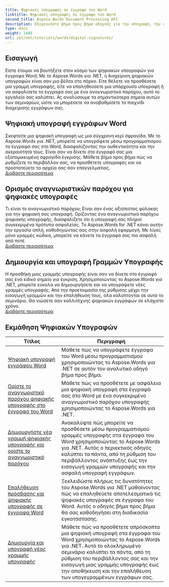 ```yaml
---
title: Ψηφιακές υπογραφές σε έγγραφα του Word
linktitle: Ψηφιακές υπογραφές σε έγγραφα του Word
second_title: Aspose.Words Document Processing API
description: Εξερευνήστε βήμα προς βήμα οδηγούς για την υπογραφή, την επαλήθευση και τη διαχείριση ψηφιακών υπογραφών σε έγγραφα του Word χρησιμοποιώντας το Aspose.Words για .NET.
type: docs
weight: 1440
url: /el/net/tutorials/words/digital-signatures/
---
```

## Εισαγωγή

Είστε έτοιμοι να βουτήξετε στον κόσμο των ψηφιακών υπογραφών για έγγραφα Word; Με το Aspose.Words για .NET, η διαχείριση ψηφιακών υπογραφών είναι σαν μια βόλτα στο πάρκο. Είτε θέλετε να προσθέσετε μια γραμμή υπογραφής, είτε να επαληθεύσετε μια υπάρχουσα υπογραφή ή να ασφαλίσετε τα έγγραφά σας με ένα αναγνωριστικό παρόχου, αυτό το εργαλείο σας καλύπτει. Ας αναλύσουμε τα σημαντικότερα σημεία αυτών των σεμιναρίων, ώστε να μπορέσετε να αναβαθμίσετε το παιχνίδι διαχείρισης εγγράφων σας.

## Ψηφιακή υπογραφή εγγράφων Word  

Σκεφτείτε μια ψηφιακή υπογραφή ως μια σύγχρονη κερί σφραγίδα. Με το Aspose.Words για .NET, μπορείτε να υπογράψετε μέσω προγραμματισμού τα έγγραφά σας στο Word, διασφαλίζοντας την αυθεντικότητα και την ακεραιότητά τους. Είναι σαν να δίνετε στο έγγραφό σας μια εξατομικευμένη σφραγίδα έγκρισης. Μάθετε βήμα προς βήμα πώς να ρυθμίζετε το περιβάλλον σας, να προσθέτετε υπογραφές και να προστατεύετε τα αρχεία σας σαν επαγγελματίας.  
[Διαβάστε περισσότερα](./digitally-signing-word-document/)  

## Ορισμός αναγνωριστικών παρόχου για ψηφιακές υπογραφές  

Τι είναι το αναγνωριστικό παρόχου; Είναι σαν ένας αξιόπιστος φύλακας για την ψηφιακή σας υπογραφή. Ορίζοντας ένα αναγνωριστικό παρόχου ψηφιακής υπογραφής, διασφαλίζετε ότι η υπογραφή σας πληροί συγκεκριμένα πρότυπα ασφαλείας. Το Aspose.Words for .NET κάνει αυτήν την εργασία απλή, καθοδηγώντας σας στην ασφαλή εφαρμογή. Με λίγες μόνο γραμμές κώδικα, μπορείτε να κάνετε τα έγγραφά σας πιο ασφαλή από ποτέ.  
[Διαβάστε περισσότερα](./set-digital-signature-provider-id/)  

## Δημιουργία και υπογραφή Γραμμών Υπογραφής  

Η προσθήκη μιας γραμμής υπογραφής είναι σαν να δίνετε στο έγγραφό σας ένα ειδικό σημείο για έγκριση. Χρησιμοποιώντας το Aspose.Words για .NET, μπορείτε εύκολα να δημιουργήσετε και να υπογράψετε νέες γραμμές υπογραφής. Από την προετοιμασία της ρύθμισης μέχρι την εισαγωγή γραμμών και την επαλήθευση τους, όλα καλύπτονται σε αυτό το σεμινάριο. Θα νιώσετε σαν καλλιτέχνης ψηφιακών εγγράφων σε ελάχιστο χρόνο.  
[Διαβάστε περισσότερα](./create-and-sign-new-signature-line/)  

 ## Εκμάθηση Ψηφιακών Υπογραφών
| Τίτλος | Περιγραφή |
| --- | --- |
| [Ψηφιακή υπογραφή εγγράφου Word](./digitally-signing-word-document/) | Μάθετε πώς να υπογράφετε έγγραφα του Word μέσω προγραμματισμού χρησιμοποιώντας το Aspose.Words για .NET σε αυτόν τον αναλυτικό οδηγό βήμα προς βήμα. |
| [Ορίστε το αναγνωριστικό παρόχου ψηφιακής υπογραφής στο έγγραφο του Word](./set-digital-signature-provider-id/) | Μάθετε πώς να προσθέτετε με ασφάλεια μια ψηφιακή υπογραφή στα έγγραφά σας στο Word με ένα συγκεκριμένο αναγνωριστικό παρόχου υπογραφής χρησιμοποιώντας το Aspose.Words για .NET. |
| [Δημιουργήστε νέα γραμμή ψηφιακής υπογραφής και ορίστε το αναγνωριστικό παρόχου](./create-new-digital-signature-line-and-set-provider-id/) | Ανακαλύψτε πώς μπορείτε να προσθέσετε μέσω προγραμματισμού γραμμές υπογραφής στα έγγραφα του Word χρησιμοποιώντας το Aspose.Words για .NET. Αυτός ο περιεκτικός οδηγός καλύπτει τα πάντα, από τη ρύθμιση του περιβάλλοντος ανάπτυξης έως την εισαγωγή γραμμών υπογραφής και την ασφαλή υπογραφή εγγράφων. |
| [Επαλήθευση πρόσβασης και ψηφιακής υπογραφής σε έγγραφα Word](./access-and-digital-signature-verification/) | Ξεκλειδώστε πλήρως τις δυνατότητες του Aspose.Words για .NET μαθαίνοντας πώς να επαληθεύετε αποτελεσματικά τις ψηφιακές υπογραφές σε έγγραφα του Word. Αυτός ο οδηγός βήμα προς βήμα θα σας καθοδηγήσει στη διαδικασία εγκατάστασης. |
| [Δημιουργία και υπογραφή νέας γραμμής υπογραφής](./create-and-sign-new-signature-line/) | Μάθετε πώς να προσθέτετε απρόσκοπτα μια ψηφιακή υπογραφή στα έγγραφα του Word χρησιμοποιώντας το Aspose.Words για .NET. Αυτό το ολοκληρωμένο σεμινάριο καλύπτει τα πάντα, από τη ρύθμιση του περιβάλλοντος σας και την εισαγωγή μιας γραμμής υπογραφής έως την αποθήκευση και την επαλήθευση των υπογεγραμμένων εγγράφων σας. |